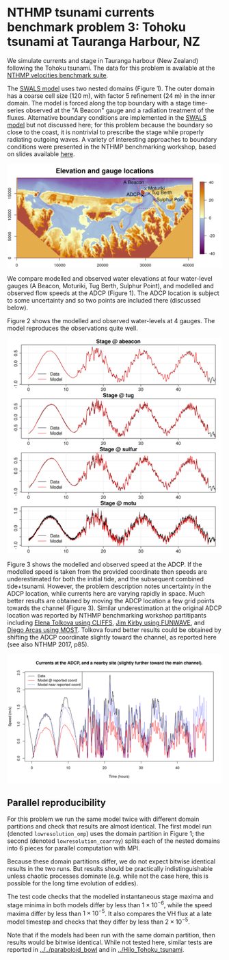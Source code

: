 # NTHMP tsunami currents benchmark problem 3: Tohoku tsunami at Tauranga Harbour, NZ

We simulate currents and stage in Tauranga harbour (New Zealand) following the Tohoku tsunami. The data for this problem is available at the [NTHMP velocities benchmark suite](http://coastal.usc.edu/currents_workshop/problems.html).

The [SWALS model](tauranga.f90) uses two nested domains (Figure 1). The outer domain has a coarse cell size (120 m), with factor 5 refinement (24 m) in the inner domain. The model is forced along the top boundary with a stage time-series observed at the "A Beacon" gauge and a radiation treatment of the fluxes. Alternative boundary conditions are implemented in the [SWALS model](tauranga.f90) but not discussed here; for this problem because the boundary so close to the coast, it is nontrivial to prescribe the stage while properly radiating outgoing waves. A variety of interesting approaches to boundary conditions were presented in the NTHMP benchmarking workshop, based on slides available [here](http://coastal.usc.edu/currents_workshop/agenda.html).

![Figure 1: Model elevation, domain structure and gauge locations](Model_elevation_and_gauge_locations_lowresolution_coarray.png)

We compare modelled and observed water elevations at four water-level gauges (A Beacon, Moturiki, Tug Berth, Sulphur Point), and modelled and observed flow speeds at the ADCP (Figure 1). The ADCP location is subject to some uncertainty and so two points are included there (discussed below).

Figure 2 shows the modelled and observed water-levels at 4 gauges. The model reproduces the observations quite well. 

![Figure 2: Modelled and observed water levels at four gauges.](gauges_plot_lowresolution_coarray.png)

Figure 3 shows the modelled and observed speed at the ADCP. If the modelled speed is taken from the provided coordinate then speeds are underestimated for both the initial tide, and the subsequent combined tide+tsunami. However, the problem description notes uncertainty in the ADCP location, while currents here are varying rapidly in space. Much better results are obtained by moving the ADCP location a few grid points towards the channel (Figure 3). Similar underestimation at the original ADCP location was reported by NTHMP benchmarking workshop partitipants including [Elena Tolkova using CLIFFS](http://coastal.usc.edu/currents_workshop/presentations/Tolkova.pdf), [Jim Kirby using FUNWAVE](http://coastal.usc.edu/currents_workshop/presentations/Kirby.pdf), and [Diego Arcas using MOST](http://coastal.usc.edu/currents_workshop/presentations/Arcas_PMEL.pdf). Tolkova found better results could be obtained by shifting the ADCP coordinate slightly toward the channel, as reported here (see also NTHMP 2017, p85). 

![Figure 3: Modelled and observed speed at the ADCP.](currents_lowresolution_coarray.png)

## Parallel reproducibility

For this problem we run the same model twice with different domain partitions and check that results are almost identical. The first model run (denoted `lowresolution_omp`) uses the domain partition in Figure 1; the second (denoted `lowresolution_coarray`) splits each of the nested domains into 6 pieces for parallel computation with MPI. 

Because these domain partitions differ, we do not expect bitwise identical results in the two runs. But results should be practically indistinguishable unless chaotic processes dominate (e.g. while not the case here, this is possible for the long time evolution of eddies).

The test code checks that the modelled instantaneous stage maxima and stage minima in both models differ by less than $1 \times 10^{-6}$, while the speed maxima differ by less than $1 \times 10^{-5}$. It also compares the VH flux at a late model timestep and checks that they differ by less than $2 \times 10^{-5}$. 

Note that if the models had been run with the same domain partition, then results would be bitwise identical. While not tested here, similar tests are reported in [../../paraboloid_bowl](../../paraboloid_bowl) and in [../Hilo_Tohoku_tsunami](../Hilo_Tohoku_tsunami). 
